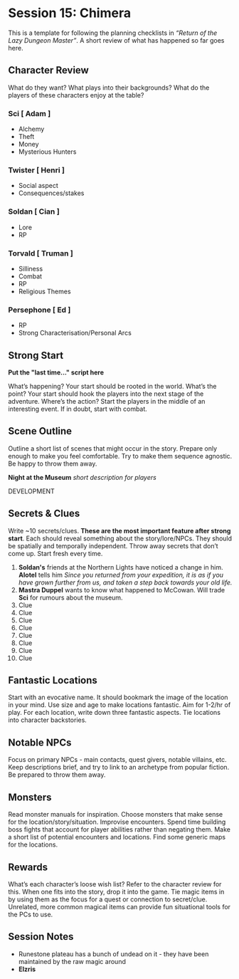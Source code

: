 # Session 15: Chimera

This is a template for following the planning checklists in *“Return of the Lazy Dungeon Master”*. A short review of what has happened so far goes here.

## Character Review

What do they want? What plays into their backgrounds? What do the players of these characters enjoy at the table? 

### Sci [ Adam ]

- Alchemy
- Theft
- Money
- Mysterious Hunters

### Twister [ Henri ]

- Social aspect
- Consequences/stakes

### Soldan [ Cian ]

- Lore
- RP

### Torvald [ Truman ]

- Silliness
- Combat
- RP
- Religious Themes

### Persephone [ Ed ]

- RP
- Strong Characterisation/Personal Arcs

## Strong Start

**Put the "last time..." script here**

What’s happening? Your start should be rooted in the world. What’s the point? Your start should hook the players into the next stage of the adventure. Where’s the action? Start the players in the middle of an interesting event. If in doubt, start with combat.

## Scene Outline

Outline a short list of scenes that might occur in the story. Prepare only enough to make you feel comfortable. Try to make them sequence agnostic. Be happy to throw them away.

**Night at the Museum**
*short description for players*

DEVELOPMENT

## Secrets & Clues

Write ~10 secrets/clues. **These are the most important feature after strong start**. Each should reveal something about the story/lore/NPCs. They should be spatially and temporally independent. Throw away secrets that don’t come up. Start fresh every time.

1. **Soldan's** friends at the Northern Lights have noticed a change in him. **Alotel** tells him *Since you returned from your expedition, it is as if you have grown further from us, and taken a step back towards your old life.*
2. **Mastra Duppel** wants to know what happened to McCowan. Will trade **Sci** for rumours about the museum.
3. Clue
4. Clue
5. Clue
6. Clue
7. Clue
8. Clue
9. Clue
10. Clue

## Fantastic Locations

Start with an evocative name. It should bookmark the image of the location in your mind. Use size and age to make locations fantastic. Aim for 1-2/hr of play. For each location, write down three fantastic aspects. Tie locations into character backstories. 

## Notable NPCs

Focus on primary NPCs - main contacts, quest givers, notable villains, etc. Keep descriptions brief, and try to link to an archetype from popular fiction. Be prepared to throw them away.

## Monsters

Read monster manuals for inspiration. Choose monsters that make sense for the location/story/situation. Improvise encounters. Spend time building boss fights that account for player abilities rather than negating them. Make a short list of potential encounters and locations. Find some generic maps for the locations.

## Rewards

What’s each character’s loose wish list? Refer to the character review for this. When one fits into the story, drop it into the game. Tie magic items in by using them as the focus for a quest or connection to secret/clue. Unrelated, more common magical items can provide fun situational tools for the PCs to use. 





## Session Notes

- Runestone plateau has a bunch of undead on it - they have been maintained by the raw magic around
- **Elzris**